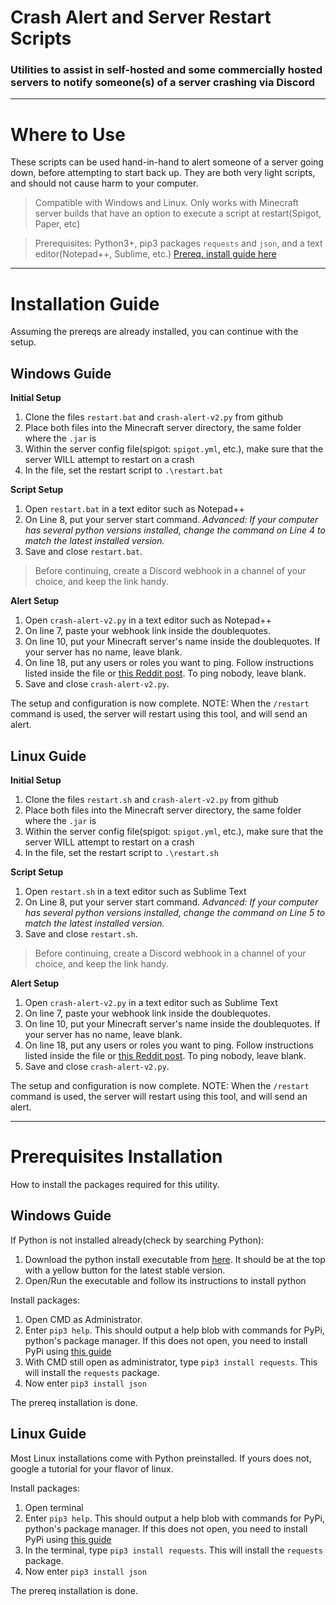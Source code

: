 # Crash Alert and Server Restart Scripts
### Utilities to assist in self-hosted and some commercially hosted servers to notify someone(s) of a server crashing via Discord
---
# Where to Use
These scripts can be used hand-in-hand to alert someone of a server going down, before attempting to start back up. They are both very light scripts, and should not cause harm to your computer.
> Compatible with Windows and Linux. Only works with Minecraft server builds that have an option to execute a script at restart(Spigot, Paper, etc)

> Prerequisites: Python3+, pip3 packages ```requests``` and ```json```, and a text editor(Notepad++, Sublime, etc.) [Prereq. install guide here](#Prerequisites-Installation)
---
# Installation Guide
Assuming the prereqs are already installed, you can continue with the setup.

## Windows Guide

**Initial Setup**
1. Clone the files ```restart.bat``` and ```crash-alert-v2.py``` from github
2. Place both files into the Minecraft server directory, the same folder where the ```.jar``` is
3. Within the server config file(spigot: ```spigot.yml```, etc.), make sure that the server WILL attempt to restart on a crash
4. In the file, set the restart script to ```.\restart.bat```

**Script Setup**
1. Open ```restart.bat``` in a text editor such as Notepad++
2. On Line 8, put your server start command.
*Advanced: If your computer has several python versions installed, change the command on Line 4 to match the latest installed version.*
3. Save and close ```restart.bat```.

> Before continuing, create a Discord webhook in a channel of your choice, and keep the link handy.

**Alert Setup**
1. Open ```crash-alert-v2.py``` in a text editor such as Notepad++
2. On line 7, paste your webhook link inside the doublequotes.
3. On line 10, put your Minecraft server's name inside the doublequotes. If your server has no name, leave blank.
4. On line 18, put any users or roles you want to ping. Follow instructions listed inside the file or [this Reddit post](https://www.reddit.com/r/discordapp/comments/61n0sj/pinging_rolesusers_linking_text_channels_through/dfftv3p/). To ping nobody, leave blank.
5. Save and close ```crash-alert-v2.py```.

The setup and configuration is now complete.
NOTE: When the ```/restart``` command is used, the server will restart using this tool, and will send an alert.

## Linux Guide

**Initial Setup**
1. Clone the files ```restart.sh``` and ```crash-alert-v2.py``` from github
2. Place both files into the Minecraft server directory, the same folder where the ```.jar``` is
3. Within the server config file(spigot: ```spigot.yml```, etc.), make sure that the server WILL attempt to restart on a crash
4. In the file, set the restart script to ```.\restart.sh```

**Script Setup**
1. Open ```restart.sh``` in a text editor such as Sublime Text
2. On Line 8, put your server start command.
*Advanced: If your computer has several python versions installed, change the command on Line 5 to match the latest installed version.*
3. Save and close ```restart.sh```.

> Before continuing, create a Discord webhook in a channel of your choice, and keep the link handy.

**Alert Setup**
1. Open ```crash-alert-v2.py``` in a text editor such as Sublime Text
2. On line 7, paste your webhook link inside the doublequotes.
3. On line 10, put your Minecraft server's name inside the doublequotes. If your server has no name, leave blank.
4. On line 18, put any users or roles you want to ping. Follow instructions listed inside the file or [this Reddit post](https://www.reddit.com/r/discordapp/comments/61n0sj/pinging_rolesusers_linking_text_channels_through/dfftv3p/). To ping nobody, leave blank.
5. Save and close ```crash-alert-v2.py```.

The setup and configuration is now complete.
NOTE: When the ```/restart``` command is used, the server will restart using this tool, and will send an alert.
--- ---
# Prerequisites Installation
How to install the packages required for this utility.

## Windows Guide
If Python is not installed already(check by searching Python):
1. Download the python install executable from [here](https://www.python.org/downloads/). It should be at the top with a yellow button for the latest stable version.
2. Open/Run the executable and follow its instructions to install python

Install packages: 
1. Open CMD as Administrator.
2. Enter ```pip3 help```. This should output a help blob with commands for PyPi, python's package manager. If this does not open, you need to install PyPi using [this guide](https://opensource.com/article/20/3/pip-linux-mac-windows)
3. With CMD still open as administrator, type ```pip3 install requests```. This will install the ```requests``` package.
4. Now enter ```pip3 install json```

The prereq installation is done.

## Linux Guide
Most Linux installations come with Python preinstalled. If yours does not, google a tutorial for your flavor of linux.

Install packages:
1. Open terminal
2. Enter ```pip3 help```. This should output a help blob with commands for PyPi, python's package manager. If this does not open, you need to install PyPi using [this guide](https://opensource.com/article/20/3/pip-linux-mac-windows)
3. In the terminal, type ```pip3 install requests```. This will install the ```requests``` package.
4. Now enter ```pip3 install json```

The prereq installation is done.
